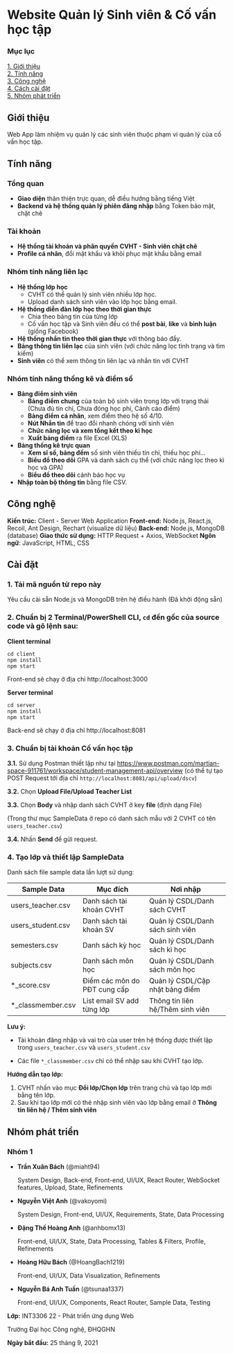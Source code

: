 # Website Quản lý Sinh viên & Cố vấn học tập

### Mục lục 

[1. Giới thiệu](https://github.com/miaht94/Student-Management#giới-thiệu)  
[2. Tính năng](https://github.com/miaht94/Student-Management#tính-năng)  
[3. Công nghệ](https://github.com/miaht94/Student-Management#công-nghệ)  
[4. Cách cài đặt](https://github.com/miaht94/Student-Management#cài-đặt)  
[5. Nhóm phát triển](https://github.com/miaht94/Student-Management#nhóm-phát-triển) 

## Giới thiệu

Web App làm nhiệm vụ quản lý các sinh viên thuộc phạm vi quản lý của cố vấn học tập.


## Tính năng
### Tổng quan
- **Giao diện** thân thiện trực quan, dễ điều hướng bằng tiếng Việt
- **Backend và hệ thống quản lý phiên đăng nhập** bằng Token bảo mật, chặt chẽ
### Tài khoản
- **Hệ thống tài khoản và phân quyền** **CVHT - Sinh viên chặt chẽ**
- **Profile cá nhân**, đổi mật khẩu và khôi phục mật khẩu bằng email
### Nhóm tính năng liên lạc
- **Hệ thống lớp học**
  - CVHT có thể quản lý sinh viên nhiều lớp học.
  - Upload danh sách sinh viên vào lớp học bằng email.
- **Hệ thống diễn đàn lớp học theo thời gian thực**
  - Chia theo bảng tin của từng lớp
  - Cố vấn học tập và Sinh viên đều có thể **post bài**, **like** và **bình luận** (giống Facebook)
- **Hệ thống nhắn tin theo thời gian thực** với thông báo đẩy.
- **Bảng thông tin liên lạc** của sinh viên (với chức năng lọc tình trạng và tìm kiếm)
- **Sinh viên** có thể xem thông tin liên lạc và nhắn tin với CVHT
### Nhóm tính năng thống kê và điểm số
- **Bảng điểm sinh viên**
  - **Bảng điểm chung** của toàn bộ sinh viên trong lớp với trạng thái (Chưa đủ tín chỉ, Chưa đóng học phí, Cảnh cáo điểm)
  - **Bảng điểm cá nhân**, xem điểm theo hệ số 4/10.
  - **Nút Nhắn tin** để trao đổi nhanh chóng với sinh viên
  - **Chức năng lọc và xem tổng kết theo kì học**
  - **Xuất bảng điểm** ra file Excel (XLS)
- **Bảng thống kê trực quan**
  -  **Xem sĩ số, bảng đếm** số sinh viên thiếu tín chỉ, thiếu học phí...
  - **Biểu đồ theo dõi** GPA và danh sách cụ thể (với chức năng lọc theo kì học và GPA)
  - **Biểu đồ theo dõi** cảnh báo học vụ
- **Nhập toàn bộ thông tin** bằng file CSV.


## Công nghệ
**Kiến trúc:** Client - Server Web Application
**Front-end:** Node.js, React.js, Recoil, Ant Design, Rechart (visualize dữ liệu)
**Back-end:** Node.js, MongoDB (database)
**Giao thức sử dụng:** HTTP Request + Axios, WebSocket
**Ngôn ngữ**: JavaScript, HTML, CSS



## Cài đặt

### 1. Tải mã nguồn từ repo này

Yêu cầu cài sẵn Node.js và MongoDB trên hệ điều hành (Đã khởi động sẵn)


### 2. Chuẩn bị 2 Terminal/PowerShell CLI, ``cd`` đến gốc của source code và gõ lệnh sau:

**Client terminal**
```
cd client
npm install
npm start
```
Front-end sẽ chạy ở địa chỉ http://localhost:3000

**Server terminal**
```
cd server
npm install
npm start
```
Back-end sẽ chạy ở địa chỉ http://localhost:8081


### 3. Chuẩn bị tài khoản Cố vấn học tập

   **3.1.** Sử dụng Postman thiết lập như tại https://www.postman.com/martian-space-911761/workspace/student-management-api/overview 
(có thể tự tạo POST Request tới địa chỉ ```http://localhost:8081/api/upload/dscv```)

   **3.2.** Chọn **Upload File/Upload Teacher List**

   **3.3.** Chọn **Body** và nhập danh sách CVHT ở key **file** (định dạng File)

(Trong thư mục SampleData ở repo có danh sách mẫu với 2 CVHT có tên ```users_teacher.csv```)

   **3.4.** Nhấn **Send** để gửi request.


### 4. Tạo lớp và thiết lập SampleData

Danh sách file sample data lần lượt sử dụng:

Sample Data         | Mục đích                      | Nơi nhập
------------------- | ----------------------------- | ---------------------------------
users_teacher.csv   | Danh sách tài khoản CVHT      | Quản lý CSDL/Danh sách CVHT
users_student.csv   | Danh sách tài khoản SV        | Quản lý CSDL/Danh sách sinh viên
semesters.csv       | Danh sách kỳ học              | Quản lý CSDL/Danh sách kì học
subjects.csv        | Danh sách môn học             | Quản lý CSDL/Danh sách môn học
*_score.csv         | Điểm các môn do PĐT cung cấp  | Quản lý CSDL/Cập nhật bảng điểm
*_classmember.csv   | List email SV add từng lớp    | Thông tin liên hệ/Thêm sinh viên

**Lưu ý:** 

- Tài khoản đăng nhập và vai trò của user trên hệ thống được thiết lập trong ``users_teacher.csv`` và ``users_student.csv``

- Các file ```*_classmember.csv``` chỉ có thể nhập sau khi CVHT tạo lớp.

**Hướng dẫn tạo lớp:**

1. CVHT nhấn vào mục **Đổi lớp/Chọn lớp** trên trang chủ và tạo lớp mới bằng tên lớp. 
2. Sau khi tạo lớp mới có thẻ nhập sinh viên vào lớp bằng email ở **Thông tin liên hệ / Thêm sinh viên**


## Nhóm phát triển

### Nhóm 1


- **Trần Xuân Bách** (@miaht94)

   System Design, Back-end, Front-end, UI/UX, React Router, WebSocket features, Upload, State, Refinements


- **Nguyễn Việt Anh** (@vakoyomi)

   System Design, Front-end, UI/UX, Requirements, State, Data Processing


- **Đặng Thế Hoàng Anh** (@anhbomx13)

   Front-end, UI/UX, State, Data Processing, Tables & Filters, Profile, Refinements 


- **Hoàng Hữu Bách** (@HoangBach1219)

   Front-end, UI/UX, Data Visualization, Refinements


- **Nguyễn Bá Anh Tuấn** (@tsunaa1337)

   Front-end, UI/UX, Components, React Router, Sample Data, Testing

   
      


**Lớp:** INT3306 22 - Phát triển ứng dụng Web

Trường Đại học Công nghệ, ĐHQGHN


**Ngày bắt đầu:** 25 tháng 9, 2021